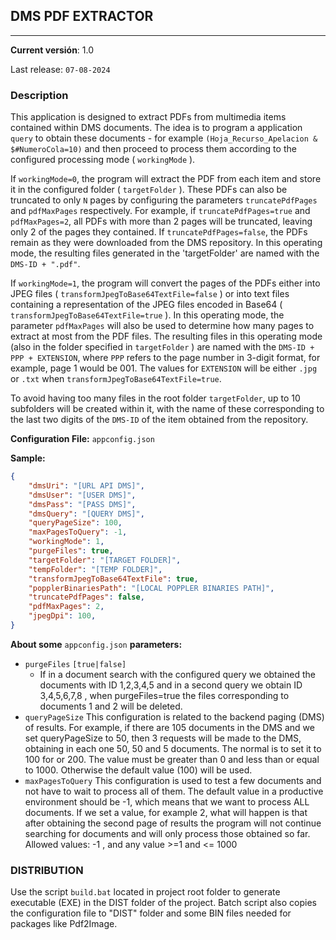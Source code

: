 ## DMS PDF EXTRACTOR
* * *

**Current versión**: 1.0

Last release: `07-08-2024`

### Description
This application is designed to extract PDFs from multimedia items contained within DMS documents. The idea is to program a application `query` to obtain these documents - for example `(Hoja_Recurso_Apelacion & $#NumeroCola=10)` and then proceed to process them according to the configured processing mode ( `workingMode` ).

If `workingMode=0`, the program will extract the PDF from each item and store it in the configured folder ( `targetFolder` ). These PDFs can also be truncated to only `N` pages by configuring the parameters `truncatePdfPages` and `pdfMaxPages` respectively. For example, if `truncatePdfPages=true` and `pdfMaxPages=2`, all PDFs with more than 2 pages will be truncated, leaving only 2 of the pages they contained. If `truncatePdfPages=false`, the PDFs remain as they were downloaded from the DMS repository. In this operating mode, the resulting files generated in the 'targetFolder' are named with the `DMS-ID + ".pdf"`.

If `workingMode=1`, the program will convert the pages of the PDFs either into JPEG files ( `transformJpegToBase64TextFile=false` ) or into text files containing a representation of the JPEG files encoded in Base64 ( `transformJpegToBase64TextFile=true` ). In this operating mode, the parameter `pdfMaxPages` will also be used to determine how many pages to extract at most from the PDF files. The resulting files in this operating mode (also in the folder specified in `targetFolder` ) are named with the `DMS-ID + PPP + EXTENSION`, where `PPP` refers to the page number in 3-digit format, for example, page 1 would be 001. The values for `EXTENSION` will be either `.jpg` or `.txt` when `transformJpegToBase64TextFile=true`.

To avoid having too many files in the root folder `targetFolder`, up to 10 subfolders will be created within it, with the name of these corresponding to the last two digits of the `DMS-ID` of the item obtained from the repository.



**Configuration File:** `appconfig.json`

**Sample:**
```json
{
    "dmsUri": "[URL API DMS]",
    "dmsUser": "[USER DMS]",
    "dmsPass": "[PASS DMS]",
    "dmsQuery": "[QUERY DMS]",
    "queryPageSize": 100,
    "maxPagesToQuery": -1,
    "workingMode": 1,
    "purgeFiles": true,
    "targetFolder": "[TARGET FOLDER]",
    "tempFolder": "[TEMP FOLDER]",
    "transformJpegToBase64TextFile": true,
    "popplerBinariesPath": "[LOCAL POPPLER BINARIES PATH]",
    "truncatePdfPages": false,
    "pdfMaxPages": 2,
    "jpegDpi": 100,
}
```

**About some** `appconfig.json` **parameters:**

- `purgeFiles` <code>[true|false]</code>
    - If in a document search with the configured query we obtained the documents with ID 1,2,3,4,5 and in a second query we obtain ID 3,4,5,6,7,8 , when purgeFiles=true the files corresponding to documents 1 and 2 will be deleted.
- `queryPageSize` This configuration is related to the backend paging (DMS) of results. For example, if there are 105 documents in the DMS and we set queryPageSize to 50, then 3 requests will be made to the DMS, obtaining in each one 50, 50 and 5 documents. The normal is to set it to 100 for or 200. The value must be greater than 0 and less than or equal to 1000.  Otherwise the default value (100) will be used.
- `maxPagesToQuery` This configuration is used to test a few documents and not have to wait to process all of them.  The default value in a productive environment should be -1, which means that we want to process ALL documents.  If we set a value, for example 2, what will happen is that after obtaining the second page of results the program will not continue searching for documents and will only process those obtained so far. 
Allowed values: -1 , and any value >=1 and <= 1000

### DISTRIBUTION

Use the script `build.bat` located in project root folder to generate executable (EXE) in the DIST folder of the project. Batch script also copies the configuration file to "DIST"  folder and some BIN files needed for packages like Pdf2Image.